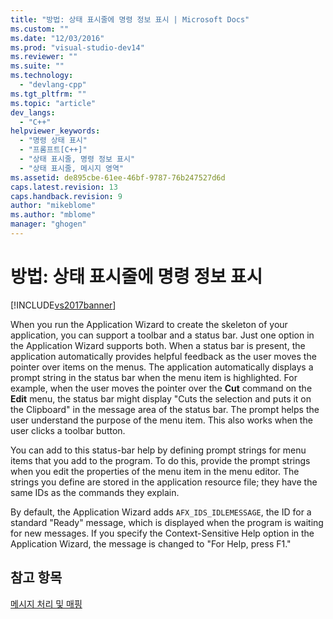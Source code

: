 ```yaml
---
title: "방법: 상태 표시줄에 명령 정보 표시 | Microsoft Docs"
ms.custom: ""
ms.date: "12/03/2016"
ms.prod: "visual-studio-dev14"
ms.reviewer: ""
ms.suite: ""
ms.technology: 
  - "devlang-cpp"
ms.tgt_pltfrm: ""
ms.topic: "article"
dev_langs: 
  - "C++"
helpviewer_keywords: 
  - "명령 상태 표시"
  - "프롬프트[C++]"
  - "상태 표시줄, 명령 정보 표시"
  - "상태 표시줄, 메시지 영역"
ms.assetid: de895cbe-61ee-46bf-9787-76b247527d6d
caps.latest.revision: 13
caps.handback.revision: 9
author: "mikeblome"
ms.author: "mblome"
manager: "ghogen"
---
```

# 방법: 상태 표시줄에 명령 정보 표시
[!INCLUDE[vs2017banner](../assembler/inline/includes/vs2017banner.md)]

When you run the Application Wizard to create the skeleton of your application, you can support a toolbar and a status bar.  Just one option in the Application Wizard supports both.  When a status bar is present, the application automatically provides helpful feedback as the user moves the pointer over items on the menus.  The application automatically displays a prompt string in the status bar when the menu item is highlighted.  For example, when the user moves the pointer over the **Cut** command on the **Edit** menu, the status bar might display "Cuts the selection and puts it on the Clipboard" in the message area of the status bar.  The prompt helps the user understand the purpose of the menu item.  This also works when the user clicks a toolbar button.  
  
 You can add to this status\-bar help by defining prompt strings for menu items that you add to the program.  To do this, provide the prompt strings when you edit the properties of the menu item in the menu editor.  The strings you define are stored in the application resource file; they have the same IDs as the commands they explain.  
  
 By default, the Application Wizard adds `AFX_IDS_IDLEMESSAGE`, the ID for a standard "Ready" message, which is displayed when the program is waiting for new messages.  If you specify the Context\-Sensitive Help option in the Application Wizard, the message is changed to "For Help, press F1."  
  
## 참고 항목  
 [메시지 처리 및 매핑](../mfc/message-handling-and-mapping.md)